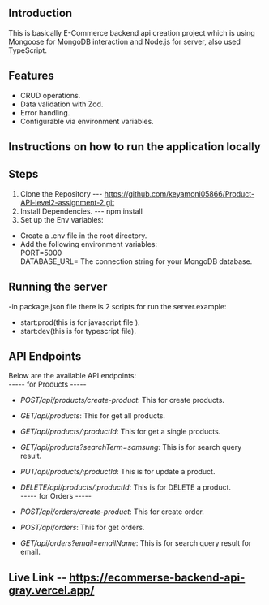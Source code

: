 ## Introduction

This is basically E-Commerce backend api creation project which is using Mongoose for MongoDB interaction and Node.js for server, also used TypeScript.

## Features

- CRUD operations.
- Data validation with Zod.
- Error handling.
- Configurable via environment variables.

## Instructions on how to run the application locally

## Steps

1. Clone the Repository --- https://github.com/keyamoni05866/Product-API-level2-assignment-2.git
2. Install Dependencies. --- npm install
3. Set up the Env variables:<br>

- Create a .env file in the root directory.
- Add the following environment variables:<br>
  PORT=5000<br>
  DATABASE_URL= The connection string for your MongoDB database.

## Running the server

-in package.json file there is 2 scripts for run the server.example:<br>

- start:prod(this is for javascript file ).
- start:dev(this is for typescript file).

## API Endpoints

Below are the available API endpoints:<br>
----- for Products -----

- _POST/api/products/create-product_: This for create products.
- _GET/api/products_: This for get all products.
- _GET/api/products/:productId_: This for get a single products.
- _GET/api/products?searchTerm=samsung_: This is for search query result.
- _PUT/api/products/:productId_: This is for update a product.
- _DELETE/api/products/:productId_: This is for DELETE a product. <br>
  ----- for Orders ----- <br>

- _POST/api/orders/create-product_: This for create order.
- _POST/api/orders_: This for get orders.
- _GET/api/orders?email=emailName_: This is for search query result for email.

## Live Link -- https://ecommerse-backend-api-gray.vercel.app/
